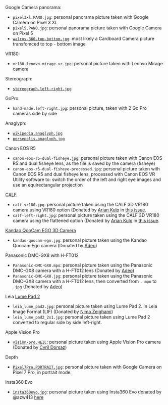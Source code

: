 Google Camera panorama: 

* `pixel3xl.PANO.jpg`: personal panorama picture taken with Google Camera on Pixel 3 XL 
* `pixel5.PANO.jpg`: personal panorama picture taken with Google Camera on Pixel 5
* [`walrus-360.top-bottom.jpg`](https://github.com/googlearchive/vrview/blob/master/examples/hotspots/walrus.jpg): most likely a Cardboard Camera picture transfomced to top - bottom image

VR180: 

* `vr180-lenovo-mirage.vr.jpg`: personal picture taken with Lenovo Mirage camera

Stereograph: 

* [`stereograph.left-right.jpg`](https://en.wikipedia.org/wiki/File:Stereograph_as_an_educator.jpg)

GoPro:

* `hand-made.left-right.jpg`: personal picture, taken with 2 Go Pro cameras side by side

Anaglyph: 

* [`wikipedia.anaglyph.jpg`](https://commons.wikimedia.org/wiki/File:3D_dusk_on_Desert.jpg)
* [`persepolis.anaglyph.jpg`](https://commons.wikimedia.org/wiki/File:Persepolis_(By_Abdolazim_Hasseli).jpg)

Canon EOS R5

* `canon-eos-r5-dual-fisheye.jpg`: personal picture taken with Canon EOS R5 and dual fisheye lens, as the file is saved by the camera (fisheye)
* `canon-eos-r5-dual-fisheye-processed.jpg`: personal picture taken with Canon EOS R5 and dual fisheye lens, processed with Canon EOS VR Utility software to: switch the order of the left and right eye images and use an equirectangular projection

[CALF](https://calfglobal.com/)

* `calf-vr180.jpg`: personal picture taken using the CALF 3D VR180 camera using VR180 option (Donated by [Arian Kulp](https://github.com/atkulp) in [this issue](https://github.com/steren/stereo-img/issues/20).
* `calf-left-right.jpg`: personal picture taken using the CALF 3D VR180 camera using the flattened option (Donated by [Arian Kulp](https://github.com/atkulp) in [this issue](https://github.com/steren/stereo-img/issues/20).

[Kandao QooCam EGO 3D Camera](https://us.kandaovr.com/products/qoocam-ego)

* `kandao-qoocam-ego.jpg`: personal picture taken using the Kandao Qoocam Ego camera (Donated by [Adeo](https://twitter.com/deo_pepas))

Panasonic DMC-GX8 with H-FT012

* `Panasonic-DMC-GX8.mpo`: personal picture taken using the Panasonic DMC-GX8 camera with a H-FT012 lens (Donated by [Adeo](https://twitter.com/deo_pepas))
* `Panasonic-DMC-GX8.jpg`: personal picture taken using the Panasonic DMC-GX8 camera with a H-FT012 lens, then converted from `. mpo` to `.jpg` (Donated by [Adeo](https://twitter.com/deo_pepas))

Leia [Lume Pad 2](https://www.leiainc.com/lume-pad-2)

* `leia_lume_pad2.jpg`: personal picture taken using Lume Pad 2. In Leia Image Format (LIF) (Donated by [Nima Zeighami](https://github.com/VR-Nima))
* `leia_lume_pad2_2x1.jpg`: personal picture taken using Lume Pad 2 converted to regular side by side left-right.

Apple Vision Pro

* [`vision-pro.HEIC`](vision-pro.HEIC): personal picture taken using Apple Vision Pro camera (Donated by [Cyril Dorsaz](https://twitter.com/cyrildorsaz))

Depth 

* [`Pixel7Pro.PORTRAIT.jpg`](Pixel7Pro.PORTRAIT.jpg): personal picture taken with Google Camera on Pixel 7 Pro, in portrait mode.

Insta360 Evo

* [`insta360evo.jpg`](insta360evo.jpg): personal picture taken using Insta360 Evo donated by @azw413 [here](https://github.com/steren/stereo-img/issues/48)
